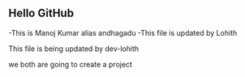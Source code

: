 ## Hello GitHub

-This is Manoj Kumar alias andhagadu
-This file is updated by Lohith

This file is being updated by dev-lohith

we both are going to create a project